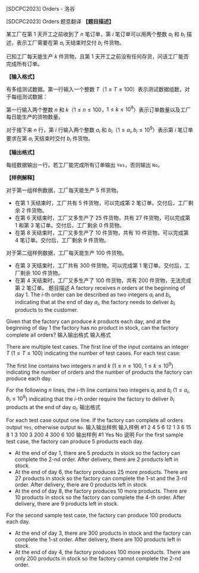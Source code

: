 



[SDCPC2023] Orders - 洛谷














[SDCPC2023] Orders
题意翻译
**【题目描述】**

某工厂在第 $1$ 天开工之前收到了 $n$ 笔订单，第 $i$ 笔订单可以用两个整数 $a_i$ 和 $b_i$ 描述，表示工厂需要在第 $a_i$ 天结束时交付 $b_i$ 件货物。

已知工厂每天能生产 $k$ 件货物，且第 $1$ 天开工之前没有任何存货，问该工厂能否完成所有订单。

**【输入格式】**

有多组测试数据。第一行输入一个整数 $T$（$1 \le T \le 100$）表示测试数据组数，对于每组测试数据：

第一行输入两个整数 $n$ 和 $k$（$1 \le n \le 100$，$1 \le k \le 10^9$）表示订单数量以及工厂每日能生产的货物数量。

对于接下来 $n$ 行，第 $i$ 行输入两个整数 $a_i$ 和 $b_i$（$1 \le a_i, b_i \le 10^9$）表示第 $i$ 笔订单要求在第 $a_i$ 天结束时交付 $b_i$ 件货物。

**【输出格式】**

每组数据输出一行。若工厂能完成所有订单输出 $\texttt{Yes}$，否则输出 $\texttt{No}$。

**【样例解释】**

对于第一组样例数据，工厂每天能生产 $5$ 件货物。
-  在第 $1$ 天结束时，工厂共有 $5$ 件货物，可以完成第 $2$ 笔订单。交付后，工厂剩余 $2$ 件货物。
-  在第 $6$ 天结束时，工厂又多生产了 $25$ 件货物，共有 $27$ 件货物，可以完成第 $1$ 和第 $3$ 笔订单。交付后，工厂剩余 $0$ 件货物。
- 在第 $8$ 天结束时，工厂又多生产了 $10$ 件货物，共有 $10$ 件货物，可以完成第 $4$ 笔订单。交付后，工厂剩余 $9$ 件货物。

对于第二组样例数据，工厂每天能生产 $100$ 件货物。
- 在第 $3$ 天结束时，工厂共有 $300$ 件货物，可以完成第 $1$ 笔订单。交付后，工厂剩余 $100$ 件货物。
- 在第 $4$ 天结束时，工厂又多生产了 $100$ 件货物，共有 $200$ 件货物，无法完成第 $2$ 笔订单。
题目描述
A factory receives $n$ orders at the beginning of day $1$. The $i$-th order can be described as two integers $a_i$ and $b_i$, indicating that at the end of day $a_i$, the factory needs to deliver $b_i$ products to the customer.

Given that the factory can produce $k$ products each day, and at the beginning of day $1$ the factory has no product in stock, can the factory complete all orders?
输入输出格式
输入格式

There are multiple test cases. The first line of the input contains an integer $T$ ($1 \le T \le 100$) indicating the number of test cases. For each test case:

The first line contains two integers $n$ and $k$ ($1 \le n \le 100$, $1 \le k \le 10^9$) indicating the number of orders and the number of products the factory can produce each day.

For the following $n$ lines, the $i$-th line contains two integers $a_i$ and $b_i$ ($1 \le a_i, b_i \le 10^9$) indicating that the $i$-th order require the factory to deliver $b_i$ products at the end of day $a_i$.
输出格式

For each test case output one line. If the factory can complete all orders output $\texttt{Yes}$, otherwise output $\texttt{No}$.
输入输出样例
输入样例 #1
2
4 5
6 12
1 3
6 15
8 1
3 100
3 200
4 300
6 100
输出样例 #1
Yes
No
说明
For the first sample test case, the factory can produce $5$ products each day.

- At the end of day $1$, there are $5$ products in stock so the factory can complete the $2$-nd order. After delivery, there are $2$ products left in stock.
- At the end of day $6$, the factory produces $25$ more products. There are $27$ products in stock so the factory can complete the $1$-st and the $3$-rd order. After delivery, there are $0$ products left in stock.
- At the end of day $8$, the factory produces $10$ more products. There are $10$ products in stock so the factory can complete the $4$-th order. After delivery, there are $9$ products left in stock.

For the second sample test case, the factory can produce $100$ products each day.

- At the end of day $3$, there are $300$ products in stock and the factory can complete the $1$-st order. After delivery, there are $100$ products left in stock.
- At the end of day $4$, the factory produces $100$ more products. There are only $200$ products in stock so the factory cannot complete the $2$-nd order.






